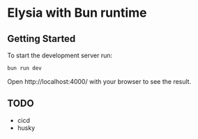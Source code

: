 # Elysia with Bun runtime

## Getting Started

To start the development server run:

```bash
bun run dev
```

Open http://localhost:4000/ with your browser to see the result.

## TODO

- cicd
- husky
